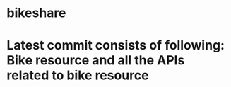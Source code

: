 bikeshare
=========
Latest commit consists of following:
Bike resource and all the APIs related to bike resource
=========

